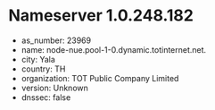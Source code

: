# Nameserver 1.0.248.182

* as_number: 23969
* name: node-nue.pool-1-0.dynamic.totinternet.net.
* city: Yala
* country: TH
* organization: TOT Public Company Limited
* version: Unknown
* dnssec: false
